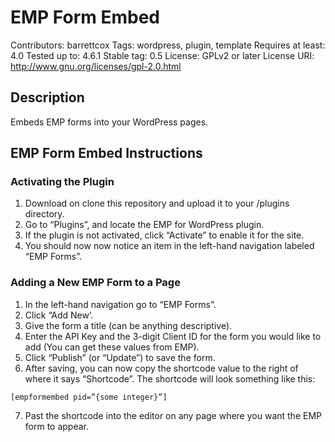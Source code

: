 # EMP Form Embed
Contributors: barrettcox
Tags: wordpress, plugin, template
Requires at least: 4.0
Tested up to: 4.6.1
Stable tag: 0.5
License: GPLv2 or later
License URI: http://www.gnu.org/licenses/gpl-2.0.html

## Description

Embeds EMP forms into your WordPress pages.

## EMP Form Embed Instructions

### Activating the Plugin

1. Download on clone this repository and upload it to your /plugins directory.
2. Go to “Plugins”, and locate the EMP for WordPress plugin.
3. If the plugin is not activated, click “Activate” to enable it for the site.
4. You should now now notice an item in the left-hand navigation labeled “EMP Forms”.

### Adding a New EMP Form to a Page

1. In the left-hand navigation go to “EMP Forms”.
2. Click “Add New’.
3. Give the form a title (can be anything descriptive).
4. Enter the API Key and the 3-digit Client ID for the form you would like to add (You can get these values from EMP).
5. Click “Publish” (or “Update”) to save the form.
6. After saving, you can now copy the shortcode value to the right of where it says “Shortcode”. The shortcode will look something like this:

`[empformembed pid=”{some integer}”]`

7. Past the shortcode into the editor on any page where you want the EMP form to appear.